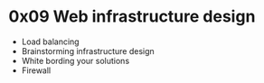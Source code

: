 # 0x09 Web infrastructure design

* Load balancing
* Brainstorming infrastructure design
* White bording your solutions
* Firewall
